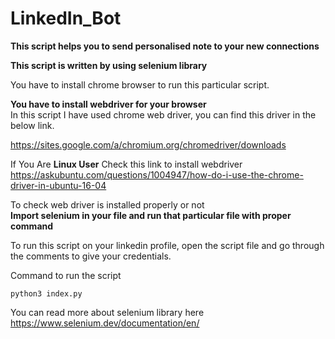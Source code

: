 # LinkedIn_Bot
**This script helps you to send personalised note to your new connections**   

**This script is written by using selenium library**     

You have to install chrome browser to run this particular script.

**You have to install webdriver for your browser**  
In this script I have used chrome web driver, you can find this driver in the below link.  

https://sites.google.com/a/chromium.org/chromedriver/downloads  

If You Are **Linux User** Check this link to install webdriver  
https://askubuntu.com/questions/1004947/how-do-i-use-the-chrome-driver-in-ubuntu-16-04

To check web driver is installed properly or not   
**Import selenium in your file and run that particular file with proper command**  

To run this script on your linkedin profile, open the script file and go through the comments to give your credentials.  

Command to run the script  

`python3 index.py`

You can read more about selenium library here  
https://www.selenium.dev/documentation/en/


